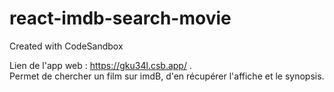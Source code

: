 # react-imdb-search-movie
Created with CodeSandbox

Lien de l'app web : https://gku34l.csb.app/ .     
Permet de chercher un film sur imdB, d'en récupérer l'affiche et le synopsis.
